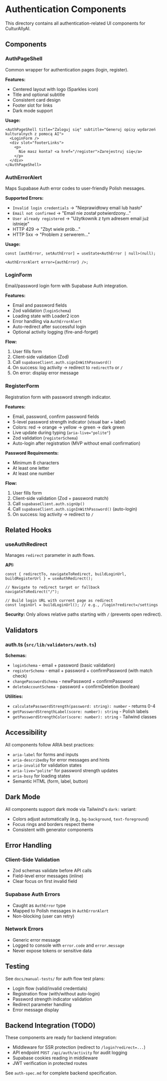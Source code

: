 # Authentication Components

This directory contains all authentication-related UI components for CulturAllyAI.

## Components

### AuthPageShell

Common wrapper for authentication pages (login, register).

**Features:**

- Centered layout with logo (Sparkles icon)
- Title and optional subtitle
- Consistent card design
- Footer slot for links
- Dark mode support

**Usage:**

```tsx
<AuthPageShell title="Zaloguj się" subtitle="Generuj opisy wydarzeń kulturalnych z pomocą AI">
  <LoginForm />
  <div slot="footerLinks">
    <p>
      Nie masz konta? <a href="/register">Zarejestruj się</a>
    </p>
  </div>
</AuthPageShell>
```

### AuthErrorAlert

Maps Supabase Auth error codes to user-friendly Polish messages.

**Supported Errors:**

- `Invalid login credentials` → "Nieprawidłowy email lub hasło"
- `Email not confirmed` → "Email nie został potwierdzony..."
- `User already registered` → "Użytkownik z tym adresem email już istnieje"
- HTTP 429 → "Zbyt wiele prób..."
- HTTP 5xx → "Problem z serwerem..."

**Usage:**

```tsx
const [authError, setAuthError] = useState<AuthError | null>(null);

<AuthErrorAlert error={authError} />;
```

### LoginForm

Email/password login form with Supabase Auth integration.

**Features:**

- Email and password fields
- Zod validation (`loginSchema`)
- Loading state with Loader2 icon
- Error handling via `AuthErrorAlert`
- Auto-redirect after successful login
- Optional activity logging (fire-and-forget)

**Flow:**

1. User fills form
2. Client-side validation (Zod)
3. Call `supabaseClient.auth.signInWithPassword()`
4. On success: log activity → redirect to `redirectTo` or `/`
5. On error: display error message

### RegisterForm

Registration form with password strength indicator.

**Features:**

- Email, password, confirm password fields
- 5-level password strength indicator (visual bar + label)
- Colors: red → orange → yellow → green → dark green
- Live update during typing (`aria-live="polite"`)
- Zod validation (`registerSchema`)
- Auto-login after registration (MVP without email confirmation)

**Password Requirements:**

- Minimum 8 characters
- At least one letter
- At least one number

**Flow:**

1. User fills form
2. Client-side validation (Zod + password match)
3. Call `supabaseClient.auth.signUp()`
4. Call `supabaseClient.auth.signInWithPassword()` (auto-login)
5. On success: log activity → redirect to `/`

## Related Hooks

### useAuthRedirect

Manages `redirect` parameter in auth flows.

**API:**

```tsx
const { redirectTo, navigateToRedirect, buildLoginUrl, buildRegisterUrl } = useAuthRedirect();

// Navigate to redirect target or fallback
navigateToRedirect("/");

// Build login URL with current page as redirect
const loginUrl = buildLoginUrl(); // e.g., /login?redirect=/settings
```

**Security:** Only allows relative paths starting with `/` (prevents open redirect).

## Validators

### auth.ts (`src/lib/validators/auth.ts`)

**Schemas:**

- `loginSchema` - email + password (basic validation)
- `registerSchema` - email + password + confirmPassword (with match check)
- `changePasswordSchema` - newPassword + confirmPassword
- `deleteAccountSchema` - password + confirmDeletion (boolean)

**Utilities:**

- `calculatePasswordStrength(password: string): number` - returns 0-4
- `getPasswordStrengthLabel(score: number): string` - Polish labels
- `getPasswordStrengthColor(score: number): string` - Tailwind classes

## Accessibility

All components follow ARIA best practices:

- `aria-label` for forms and inputs
- `aria-describedby` for error messages and hints
- `aria-invalid` for validation states
- `aria-live="polite"` for password strength updates
- `aria-busy` for loading states
- Semantic HTML (form, label, button)

## Dark Mode

All components support dark mode via Tailwind's `dark:` variant:

- Colors adjust automatically (e.g., `bg-background`, `text-foreground`)
- Focus rings and borders respect theme
- Consistent with generator components

## Error Handling

### Client-Side Validation

- Zod schemas validate before API calls
- Field-level error messages (inline)
- Clear focus on first invalid field

### Supabase Auth Errors

- Caught as `AuthError` type
- Mapped to Polish messages in `AuthErrorAlert`
- Non-blocking (user can retry)

### Network Errors

- Generic error message
- Logged to console with `error.code` and `error.message`
- Never expose tokens or sensitive data

## Testing

See `docs/manual-tests/` for auth flow test plans:

- Login flow (valid/invalid credentials)
- Registration flow (with/without auto-login)
- Password strength indicator validation
- Redirect parameter handling
- Error message display

## Backend Integration (TODO)

These components are ready for backend integration:

- Middleware for SSR protection (redirect to `/login?redirect=...`)
- API endpoint `POST /api/auth/activity` for audit logging
- Supabase cookies reading in middleware
- JWT verification in protected routes

See `auth-spec.md` for complete backend specification.
